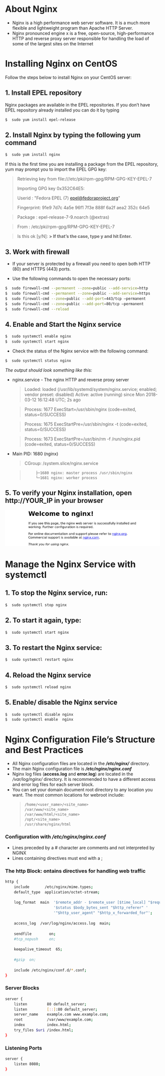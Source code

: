 # About Nginx
* Nginx is a high performance web server software. It is a much more flexible and lightweight program than Apache HTTP Server.
* Nginx pronounced engine x is a free, open-source, high-performance HTTP and reverse proxy server responsible for handling the load of some of the largest sites on the Internet
# Installing Nginx on CentOS
Follow the steps below to install Nginx on your CentOS server:
## 1. Install EPEL repository
 Nginx packages are available in the EPEL repositories. If you don’t have EPEL repository already installed you can do it by typing
 ```sh
$  sudo yum install epel-release
```
## 2. Install Nginx by typing the following yum command
 ```sh
$  sudo yum install nginx
```
If this is the first time you are installing a package from the EPEL repository, yum may prompt you to import the EPEL GPG key:

> Retrieving key from file:///etc/pki/rpm-gpg/RPM-GPG-KEY-EPEL-7
> 
> Importing GPG key 0x352C64E5:
> 
> Userid     : "Fedora EPEL (7) <epel@fedoraproject.org>"
> 
> Fingerprint: 91e9 7d7c 4a5e 96f1 7f3e 888f 6a2f aea2 352c 64e5

> Package    : epel-release-7-9.noarch (@extras)

> From       : /etc/pki/rpm-gpg/RPM-GPG-KEY-EPEL-7

> Is this ok [y/N]:
**> If that’s the case, type y and hit Enter.**

## 3. Work with firewall

- If your server is protected by a firewall you need to open both HTTP (80) and HTTPS (443) ports.

- Use the following commands to open the necessary ports:
 ```sh
$  sudo firewall-cmd --permanent --zone=public --add-service=http
$  sudo firewall-cmd --permanent --zone=public --add-service=https
$  sudo firewall-cmd --zone=public --add-port=443/tcp –permanent 
$  sudo firewall-cmd --zone=public --add-port=80/tcp –permanent 
$  sudo firewall-cmd --reload
```
## 4. Enable and Start the Nginx service
```sh
$  sudo systemctl enable nginx
$  sudo systemctl start nginx
```
* Check the status of the Nginx service with the following command:
```sh
$  sudo systemctl status nginx
```
*The output should look something like this:*

* nginx.service - The nginx HTTP and reverse proxy server
    >  Loaded: loaded (/usr/lib/systemd/system/nginx.service; enabled; vendor preset: disabled)
    >  Active: active (running) since Mon 2018-03-12 16:12:48 UTC; 2s ago

    >  Process: 1677 ExecStart=/usr/sbin/nginx (code=exited, status=0/SUCCESS)

    >  Process: 1675 ExecStartPre=/usr/sbin/nginx -t (code=exited, status=0/SUCCESS)

    >  Process: 1673 ExecStartPre=/usr/bin/rm -f /run/nginx.pid (code=exited, status=0/SUCCESS)
* Main PID: 1680 (nginx)
    >  CGroup: /system.slice/nginx.service

    >          ├─1680 nginx: master process /usr/sbin/nginx    
    >          └─1681 nginx: worker process
## 5. To verify your Nginx installation, open http://YOUR_IP in your browser
![Welcome Nginx](nginx-screenshot.jpg "Welcome Nginx")

# Manage the Nginx Service with systemctl
## 1. To stop the Nginx service, run:
```sh
$  sudo systemctl stop nginx
```
## 2. To start it again, type:
```sh
$  sudo systemctl start nginx
```
## 3. To restart the Nginx service:
```sh
$  sudo systemctl restart nginx
```
## 4. Reload the Nginx service 
```sh
$  sudo systemctl reload nginx
```
## 5. Enable/ disable the Nginx service
```sh
$  sudo systemctl disable nginx
$  sudo systemctl enable  nginx
```
# Nginx Configuration File’s Structure and Best Practices
* All Nginx configuration files are located in the ***/etc/nginx/*** directory.
* The main Nginx configuration file is ***/etc/nginx/nginx.conf***
* Nginx log files (**access.log** and **error.log**) are located in the */var/log/nginx/* directory. It is recommended to have a different access and error log files for each server block.
* You can set your domain document root directory to any location you want. The most common locations for webroot include:
    >     /home/<user_name>/<site_name>
    >     /var/www/<site_name>
    >     /var/www/html/<site_name>
    >     /opt/<site_name>
    >     /usr/share/nginx/html

### Configuration with ***/etc/nginx/nginx.conf***
* Lines preceded by a # character are comments and not interpreted by NGINX
* Lines containing directives must end with a ;
### The http Block: ontains directives for handling web traffic
```sh
http {
    include       /etc/nginx/mime.types;
    default_type  application/octet-stream;

    log_format  main  '$remote_addr - $remote_user [$time_local] "$request" '
                      '$status $body_bytes_sent "$http_referer" '
                      '"$http_user_agent" "$http_x_forwarded_for"';

    access_log  /var/log/nginx/access.log  main;

    sendfile        on;
    #tcp_nopush     on;

    keepalive_timeout  65;

    #gzip  on;

    include /etc/nginx/conf.d/*.conf;
}
```
### Server Blocks
```sh
server {
    listen         80 default_server;
    listen         [::]:80 default_server;
    server_name    example.com www.example.com;
    root           /var/www/example.com;
    index          index.html;
    try_files $uri /index.html;
}
```

### Listening Ports

```sh
server {
    listen 8080;
}
```
